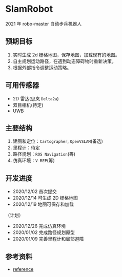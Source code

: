 # SlamRobot
2021 年 robo-master 自动步兵机器人

## 预期目标
1. 实时生成 2d 栅格地图，保存地图，加载现有的地图。
2. 自主规划运动路径，在遇到动态障碍物时重新决策。
3. 根据外部指令调整运动策略。

## 可用传感器
- 2D 雷达(思岚 `Delta2a`)
- 双目相机(待定)
- UWB

## 主要结构
1. 建图和定位：`Cartographer`, `OpenVSLAM`(备选)
2. 里程计：待定
3. 路径规划：`ROS Navigation`(筹)
4. 仿真环境：`V-REP`(筹)

## 开发进度
- 2020/12/02 首次提交
- 2020/12/14 可生成 2D 栅格地图
- 2020/12/19 地图可保存和加载

（计划）

- 2020/12/26 完成仿真环境
- 2020/01/02 完成路径规划原型
- 2020/01/09 完善里程计和局部避障

## 参考资料
- [reference](./reference.md)
